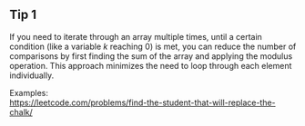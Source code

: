 ## Tip 1
If you need to iterate through an array multiple times, until a certain condition (like a variable $k$ reaching 0) is met, you can reduce the number of comparisons by first finding the sum of the array and applying the modulus operation. This approach minimizes the need to loop through each element individually.

Examples: <br />
https://leetcode.com/problems/find-the-student-that-will-replace-the-chalk/
